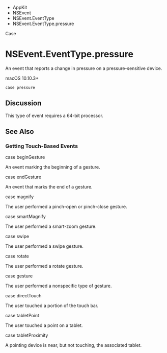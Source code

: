 

- AppKit
- NSEvent
- NSEvent.EventType
-  NSEvent.EventType.pressure 

Case

# NSEvent.EventType.pressure

An event that reports a change in pressure on a pressure-sensitive device.

macOS 10.10.3+

``` source
case pressure
```

## Discussion

This type of event requires a 64-bit processor.

## See Also

### Getting Touch-Based Events

case beginGesture

An event marking the beginning of a gesture.

case endGesture

An event that marks the end of a gesture.

case magnify

The user performed a pinch-open or pinch-close gesture.

case smartMagnify

The user performed a smart-zoom gesture.

case swipe

The user performed a swipe gesture.

case rotate

The user performed a rotate gesture.

case gesture

The user performed a nonspecific type of gesture.

case directTouch

The user touched a portion of the touch bar.

case tabletPoint

The user touched a point on a tablet.

case tabletProximity

A pointing device is near, but not touching, the associated tablet.

